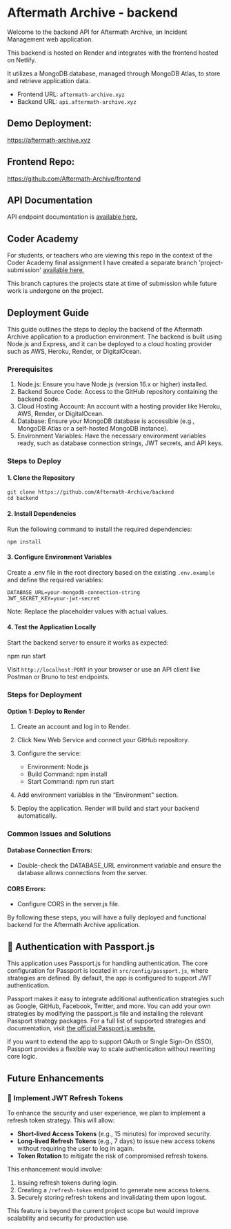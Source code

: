 # Aftermath Archive - backend

Welcome to the backend API for Aftermath Archive, an Incident Management web application.

This backend is hosted on Render and integrates with the frontend hosted on Netlify.

It utilizes a MongoDB database, managed through MongoDB Atlas, to store and retrieve application data.

-   Frontend URL: `aftermath-archive.xyz`
-   Backend URL: `api.aftermath-archive.xyz`

## Demo Deployment:

https://aftermath-archive.xyz

## Frontend Repo:

https://github.com/Aftermath-Archive/frontend

## API Documentation

API endpoint documentation is [available here.](https://api.aftermath-archive.xyz/api-docs/)

## Coder Academy 

For students, or teachers who are viewing this repo in the context of the Coder Academy final assignment I have created a separate branch 'project-submission' [available here.](https://github.com/Aftermath-Archive/backend/tree/project-submission)

This branch captures the projects state at time of submission while future work is undergone on the project. 

## Deployment Guide

This guide outlines the steps to deploy the backend of the Aftermath Archive application to a production environment. The backend is built using Node.js and Express, and it can be deployed to a cloud hosting provider such as AWS, Heroku, Render, or DigitalOcean.

### Prerequisites

1. Node.js: Ensure you have Node.js (version 16.x or higher) installed.
2. Backend Source Code: Access to the GitHub repository containing the backend code.
3. Cloud Hosting Account: An account with a hosting provider like Heroku, AWS, Render, or DigitalOcean.
4. Database: Ensure your MongoDB database is accessible (e.g., MongoDB Atlas or a self-hosted MongoDB instance).
5. Environment Variables: Have the necessary environment variables ready, such as database connection strings, JWT secrets, and API keys.

### Steps to Deploy

#### 1. Clone the Repository

```
git clone https://github.com/Aftermath-Archive/backend
cd backend
```

#### 2. Install Dependencies

Run the following command to install the required dependencies:

```
npm install
```

#### 3. Configure Environment Variables

Create a .env file in the root directory based on the existing `.env.example` and define the required variables:

```
DATABASE_URL=your-mongodb-connection-string
JWT_SECRET_KEY=your-jwt-secret
```

Note: Replace the placeholder values with actual values.

#### 4. Test the Application Locally

Start the backend server to ensure it works as expected:

npm run start

Visit `http://localhost:PORT` in your browser or use an API client like Postman or Bruno to test endpoints.

### Steps for Deployment

#### Option 1: Deploy to Render

1. Create an account and log in to Render.
2. Click New Web Service and connect your GitHub repository.
3. Configure the service:

    - Environment: Node.js
    - Build Command: npm install
    - Start Command: npm run start

4. Add environment variables in the “Environment” section.
5. Deploy the application. Render will build and start your backend automatically.

### Common Issues and Solutions

#### Database Connection Errors:

-   Double-check the DATABASE_URL environment variable and ensure the database allows connections from the server.

#### CORS Errors:

-   Configure CORS in the server.js file.

By following these steps, you will have a fully deployed and functional backend for the Aftermath Archive application.

## 🔐 Authentication with Passport.js

This application uses Passport.js for handling authentication. The core configuration for Passport is located in `src/config/passport.js`, where strategies are defined. By default, the app is configured to support JWT authentication.

Passport makes it easy to integrate additional authentication strategies such as Google, GitHub, Facebook, Twitter, and more. You can add your own strategies by modifying the passport.js file and installing the relevant Passport strategy packages. For a full list of supported strategies and documentation, visit [the official Passport.js website.](https://www.passportjs.org/)

If you want to extend the app to support OAuth or Single Sign-On (SSO), Passport provides a flexible way to scale authentication without rewriting core logic.

## Future Enhancements

### 🔄 Implement JWT Refresh Tokens

To enhance the security and user experience, we plan to implement a refresh token strategy. This will allow:

-   **Short-lived Access Tokens** (e.g., 15 minutes) for improved security.
-   **Long-lived Refresh Tokens** (e.g., 7 days) to issue new access tokens without requiring the user to log in again.
-   **Token Rotation** to mitigate the risk of compromised refresh tokens.

This enhancement would involve:

1. Issuing refresh tokens during login.
2. Creating a `/refresh-token` endpoint to generate new access tokens.
3. Securely storing refresh tokens and invalidating them upon logout.

This feature is beyond the current project scope but would improve scalability and security for production use.
